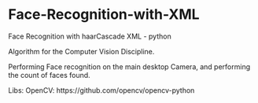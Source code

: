 # Face-Recognition-with-XML
Face Recognition with haarCascade XML - python


Algorithm for the Computer Vision Discipline.
<p>
<p>
<t> Performing Face recognition on the main desktop Camera, and performing the count of faces found.
  
  
 <p><p>
  Libs:
  OpenCV: https://github.com/opencv/opencv-python
